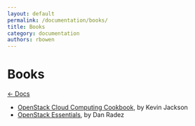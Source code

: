 ```yaml
---
layout: default
permalink: /documentation/books/
title: Books
category: documentation
authors: rbowen
---
```


# Books

[← Docs](/documentation/)

*   [OpenStack Cloud Computing Cookbook](https://amzn.com/1782174788), by Kevin Jackson
*   [OpenStack Essentials](https://www.packtpub.com/books/info/authors/dan-radez), by Dan Radez

